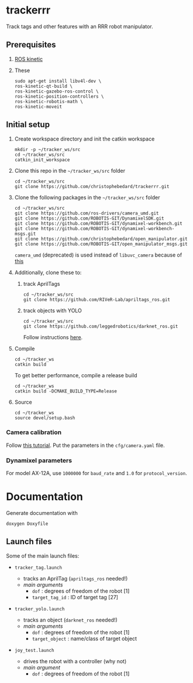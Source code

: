 # trackerrr

Track tags and other features with an RRR robot manipulator.

## Prerequisites

1. [ROS kinetic](http://wiki.ros.org/kinetic/Installation/Ubuntu)

2. These
   ````
   sudo apt-get install libv4l-dev \
   ros-kinetic-qt-build \
   ros-kinetic-gazebo-ros-control \
   ros-kinetic-position-controllers \
   ros-kinetic-robotis-math \
   ros-kinetic-moveit
   ````

## Initial setup

1. Create workspace directory and init the catkin workspace
   ````
   mkdir -p ~/tracker_ws/src
   cd ~/tracker_ws/src
   catkin_init_workspace
   ````

2. Clone this repo in the `~/tracker_ws/src` folder
   ````
   cd ~/tracker_ws/src
   git clone https://github.com/christophebedard/trackerrr.git
   ````  

3. Clone the following packages in the `~/tracker_ws/src` folder  
   ````
   cd ~/tracker_ws/src
   git clone https://github.com/ros-drivers/camera_umd.git
   git clone https://github.com/ROBOTIS-GIT/DynamixelSDK.git
   git clone https://github.com/ROBOTIS-GIT/dynamixel-workbench.git
   git clone https://github.com/ROBOTIS-GIT/dynamixel-workbench-msgs.git
   git clone https://github.com/christophebedard/open_manipulator.git
   git clone https://github.com/ROBOTIS-GIT/open_manipulator_msgs.git
   ````  
   `camera_umd` (deprecated) is used instead of `libuvc_camera` because of [this](https://github.com/ros-drivers/libuvc_ros/issues/15)

4. Additionally, clone these to:  
   1. track AprilTags  
      ````
      cd ~/tracker_ws/src
      git clone https://github.com/RIVeR-Lab/apriltags_ros.git
      ````
   
   2. track objects with YOLO  
      ````
      cd ~/tracker_ws/src
      git clone https://github.com/leggedrobotics/darknet_ros.git
      ````  
      Follow instructions [here](https://github.com/leggedrobotics/darknet_ros).

5. Compile
   ````
   cd ~/tracker_ws
   catkin build
   ````

   To get better performance, compile a release build  
   ````
   cd ~/tracker_ws
   catkin build -DCMAKE_BUILD_TYPE=Release
   ````

6. Source  
   ````
   cd ~/tracker_ws
   source devel/setup.bash
   ````

### Camera calibration

Follow [this tutorial](http://wiki.ros.org/camera_calibration/Tutorials/MonocularCalibration). Put the parameters in the `cfg/camera.yaml` file.

### Dynamixel parameters

For model AX-12A, use `1000000` for `baud_rate` and `1.0` for `protocol_version`.

# Documentation

Generate documentation with  
````
doxygen Doxyfile
````  

## Launch files

Some of the main launch files:

* `tracker_tag.launch`  
   * tracks an AprilTag (`apriltags_ros` needed!)  
   * *main arguments*  
      * `dof` : degrees of freedom of the robot [1]
      * `target_tag_id` : ID of target tag [27]

* `tracker_yolo.launch`  
   * tracks an object (`darknet_ros` needed!)  
   * *main arguments*  
      * `dof` : degrees of freedom of the robot [1]
      * `target_object` : name/class of target object

* `joy_test.launch`  
   * drives the robot with a controller (why not)  
   * *main argument*  
      * `dof` : degrees of freedom of the robot [1]
